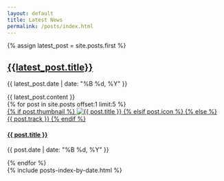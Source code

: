 ```yaml
---
layout: default
title: Latest News
permalink: /posts/index.html
---
```


<div class="container mt-32">
    <div class="col-md-8">
        <main class="mb-16">
            {% assign latest_post = site.posts.first %}
            <div class="latest-post">
                <h2  class="text-6xl"><a href="{{ latest_post.url }}">{{latest_post.title}}</a></h2>
                <p class="post-date">{{ latest_post.date | date: "%B %d, %Y" }}</p>
                <div class="post-content">
                    {{ latest_post.content }}
                </div>
            </div>
        </main>    
        <div class="row recent-posts">
                {% for post in site.posts offset:1 limit:5 %}
                <div class="col-md-4 post-thumbnail text-blue-500">
                    <a href="{{ post.url }}">
                        {% if post.thumbnail %}
                        <img src="{{ post.thumbnail }}" alt="{{ post.title }}" class="img-thumbnail">
                        {% elsif post.icon %}   
                         <span class="articons {{ post.icon }}"></span>
                        {% else %}
                        {{ post.track }}
                        {% endif %}
                        <h4 class="text-2xl">{{ post.title }}</h4>
                    </a>
                    <p class="post-date">{{ post.date | date: "%B %d, %Y" }}</p>
                </div>
                {% endfor %}
        </div>
    </div>
    {% include posts-index-by-date.html %}
</div>